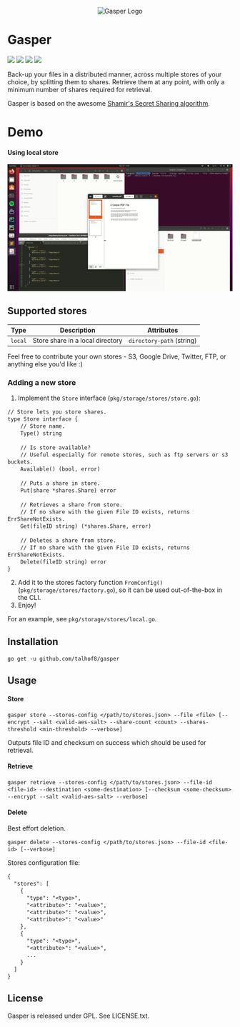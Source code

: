 <p align="center">
  <img src="https://github.com/talhof8/gasper/blob/master/assets/logo.png?raw=true" alt="Gasper Logo"/>
</p>

# Gasper

![](https://img.shields.io/github/issues/talhof8/gasper)
![](https://img.shields.io/github/stars/talhof8/gasper)
![](https://img.shields.io/github/license/talhof8/gasper)
![](https://img.shields.io/twitter/url?url=https%3A%2F%2Fgithub.com%2Ftalhof8%2Fgasper)

Back-up your files in a distributed manner, across multiple stores of your choice, by splitting them to shares. 
Retrieve them at any point, with only a minimum number of shares required for retrieval.

Gasper is based on the awesome [Shamir's Secret Sharing algorithm](https://en.wikipedia.org/wiki/Shamir%27s_Secret_Sharing). 

# Demo
#### Using local store
![](assets/demo-local.gif)


## Supported stores

| Type              | Description           | Attributes                |
| ----------------- |-----------------------| --------------------------|
| `local`      | Store share in a local directory | `directory-path` (string) |

Feel free to contribute your own stores - S3, Google Drive, Twitter, FTP, or anything else you'd like :)

### Adding a new store
1. Implement the `Store` interface (`pkg/storage/stores/store.go`):

```
// Store lets you store shares.
type Store interface {
	// Store name.
	Type() string

	// Is store available?
	// Useful especially for remote stores, such as ftp servers or s3 buckets.
	Available() (bool, error)

	// Puts a share in store.
	Put(share *shares.Share) error

	// Retrieves a share from store.
	// If no share with the given File ID exists, returns ErrShareNotExists.
	Get(fileID string) (*shares.Share, error)

	// Deletes a share from store.
	// If no share with the given File ID exists, returns ErrShareNotExists.
	Delete(fileID string) error
}
```
2. Add it to the stores factory function `FromConfig()` (`pkg/storage/stores/factory.go`), so it can be used out-of-the-box in the CLI.
3. Enjoy!

For an example, see `pkg/storage/stores/local.go`.

## Installation
```
go get -u github.com/talhof8/gasper
```

## Usage
#### Store
```
gasper store --stores-config </path/to/stores.json> --file <file> [--encrypt --salt <valid-aes-salt> --share-count <count> --shares-threshold <min-threshold> --verbose]
```
Outputs file ID and checksum on success which should be used for retrieval.

#### Retrieve
```
gasper retrieve --stores-config </path/to/stores.json> --file-id <file-id> --destination <some-destination> [--checksum <some-checksum> --encrypt --salt <valid-aes-salt> --verbose]
```

#### Delete
Best effort deletion.
```
gasper delete --stores-config </path/to/stores.json> --file-id <file-id> [--verbose]
```

Stores configuration file:
```
{
  "stores": [
    {
      "type": "<type>",
      "<attribute>": "<value>",
      "<attribute>": "<value>",
      "<attribute>": "<value>"
    },
    {
      "type": "<type>",
      "<attribute>": "<value>",
      ...
    }
  ]
}
```

## License
Gasper is released under GPL. See LICENSE.txt.
